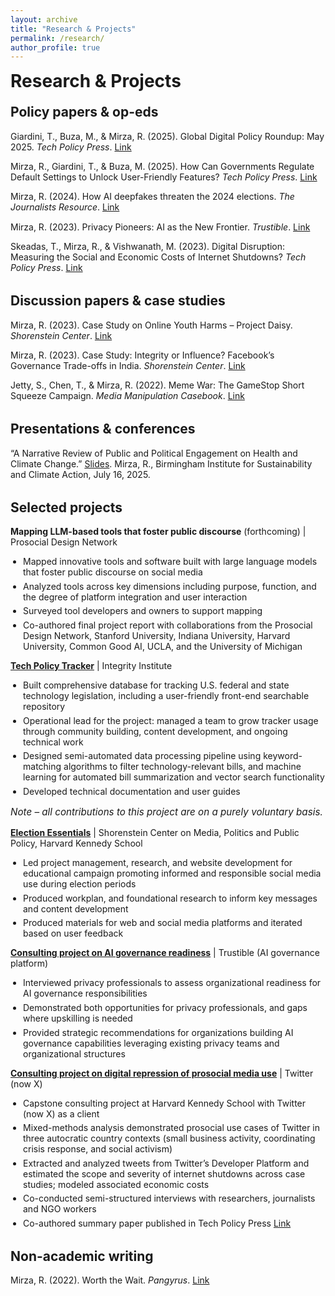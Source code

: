 ```yaml
---
layout: archive
title: "Research & Projects"
permalink: /research/
author_profile: true
---
```


<!-- Hide the theme's built-in page title so we can control alignment -->
<style>
.page__title { display: none; }
.research-title { margin: 0 0 1rem 0; }
.is-hidden { display: none; }
.section { margin-bottom: 2rem; }
.section h2 { margin-top: 1.25rem; }

/* Default: line-break formatting */
.section ul {
  list-style: none;
  margin-left: 0;
  padding-left: 0;
}
.section li {
  margin: 0 0 0.9rem 0;
}
.section li p {
  margin: 0.25rem 0;
}

/* Exception: keep bullets for 'selected-projects' */
#selected-projects ul {
  list-style: disc;
  margin-left: 1.25rem;
}
#selected-projects li {
  margin: 0.35rem 0;
}

.small-note {
  font-size: 0.95rem;
  font-style: italic;
}
</style>

<h1 class="research-title">Research &amp; Projects</h1>

<div class="section is-hidden" id="publications">
  <h2>Publications</h2>
  <ul>
    <li>
      Lightful, D., Citing, X., &amp; Thetic, M.P. (2025). <em>Paper Title</em>. <em>Publication Source</em>. DOI link.
    </li>
  </ul>
</div>

<div class="section is-hidden" id="working-papers">
  <h2>Working papers</h2>
  <ul>
    <li>
      Lightful, D., Citing, X., &amp; Thetic, M.P. (2025). <em>Paper Title</em>. <em>Publication Source</em>.
    </li>
  </ul>
</div>

<div class="section" id="policy-opeds">
  <h2>Policy papers &amp; op-eds</h2>
  <ul>
    <li>
      Giardini, T., Buza, M., &amp; Mirza, R. (2025). Global Digital Policy Roundup: May 2025. <em>Tech Policy Press</em>.
      <a href="https://www.techpolicy.press/global-digital-policy-roundup-may-2025/" target="_blank" rel="noopener">Link</a>
    </li>
    <li>
      Mirza, R., Giardini, T., &amp; Buza, M. (2025). How Can Governments Regulate Default Settings to Unlock User-Friendly Features? <em>Tech Policy Press</em>.
      <a href="https://www.techpolicy.press/how-can-governments-regulate-default-settings-to-unlock-userfriendly-features/" target="_blank" rel="noopener">Link</a>
    </li>
    <li>
      Mirza, R. (2024). How AI deepfakes threaten the 2024 elections. <em>The Journalists Resource</em>.
      <a href="https://journalistsresource.org/home/how-ai-deepfakes-threaten-the-2024-elections/" target="_blank" rel="noopener">Link</a>
    </li>
    <li>
      Mirza, R. (2023). Privacy Pioneers: AI as the New Frontier. <em>Trustible</em>.
      <a href="https://www.trustible.ai/post/privacy-pioneers-ai-as-the-new-frontier" target="_blank" rel="noopener">Link</a>
    </li>
    <li>
      Skeadas, T., Mirza, R., &amp; Vishwanath, M. (2023). Digital Disruption: Measuring the Social and Economic Costs of Internet Shutdowns?
      <em>Tech Policy Press</em>.
      <a href="https://www.techpolicy.press/digital-disruption-measuring-the-social-and-economic-costs-of-internet-shutdowns-throttling-of-access-to-twitter/" target="_blank" rel="noopener">Link</a>
    </li>
  </ul>
</div>

<div class="section" id="discussion-case-studies">
  <h2>Discussion papers &amp; case studies</h2>
  <ul>
    <li>
      Mirza, R. (2023). Case Study on Online Youth Harms – Project Daisy. <em>Shorenstein Center</em>.
       <a href="https://shorensteincenter.org/case-study-online-youth-harms-project-daisy/" target="_blank" rel="noopener">Link</a>
    </li>
    <li>
      Mirza, R. (2023). Case Study: Integrity or Influence? Facebook’s Governance Trade-offs in India. <em>Shorenstein Center</em>.
      <a href="https://shorensteincenter.org/case-study-integrity-influence-facebooks-governance-trade-offs-india-power-press/" target="_blank" rel="noopener">Link</a>
    </li>
    <li>
      Jetty, S., Chen, T., &amp; Mirza, R. (2022). Meme War: The GameStop Short Squeeze Campaign.
      <em>Media Manipulation Casebook</em>.
      <a href="https://mediamanipulation.org/case-studies/meme-war-gamestop-short-squeeze-campaign-gamed-financial-algorithm/" target="_blank" rel="noopener">Link</a>
    </li>
  </ul>
</div>

<div class="section" id="presentations">
  <h2>Presentations &amp; conferences</h2>
  <ul>
    <li>
      “A Narrative Review of Public and Political Engagement on Health and Climate Change.”
      <a href="https://drive.google.com/file/d/1pRK8P_tsMEpWrawfbZF2ac3pI-Nx5cp7/view?usp=sharing" target="_blank" rel="noopener">Slides</a>.
      Mirza, R., Birmingham Institute for Sustainability and Climate Action, July 16, 2025.
    </li>
  </ul>
</div>

<div class="section" id="selected-projects">
  <h2>Selected projects</h2>

  <p><strong>Mapping LLM-based tools that foster public discourse</strong> (forthcoming) | Prosocial Design Network</p>
  <ul>
    <li>Mapped innovative tools and software built with large language models that foster public discourse on social media</li>
    <li>Analyzed tools across key dimensions including purpose, function, and the degree of platform integration and user interaction</li>
    <li>Surveyed tool developers and owners to support mapping</li>
    <li>Co-authored final project report with collaborations from the Prosocial Design Network, Stanford University, Indiana University, Harvard University, Common Good AI, UCLA, and the University of Michigan</li>
  </ul>

  <p><strong><a href="https://integrityinstitute.org/legislative-tracker" target="_blank" rel="noopener">Tech Policy Tracker</a></strong> | Integrity Institute</p>
  <ul>
    <li>Built comprehensive database for tracking U.S. federal and state technology legislation, including a user-friendly front-end searchable repository</li>
    <li>Operational lead for the project: managed a team to grow tracker usage through community building, content development, and ongoing technical work</li>
    <li>Designed semi-automated data processing pipeline using keyword-matching algorithms to filter technology-relevant bills, and machine learning for automated bill summarization and vector search functionality</li>
    <li>Developed technical documentation and user guides</li>
  </ul>
  <p class="small-note">Note – all contributions to this project are on a purely voluntary basis.</p>

  <p><strong><a href="https://electionessentials.shorensteincenter.org/" target="_blank" rel="noopener">Election Essentials</a></strong> | Shorenstein Center on Media, Politics and Public Policy, Harvard Kennedy School</p>
  <ul>
    <li>Led project management, research, and website development for educational campaign promoting informed and responsible social media use during election periods</li>
    <li>Produced workplan, and foundational research to inform key messages and content development</li>
    <li>Produced materials for web and social media platforms and iterated based on user feedback</li>
  </ul>

  <p><strong><a href="https://www.trustible.ai/post/privacy-pioneers-ai-as-the-new-frontier" target="_blank" rel="noopener">Consulting project on AI governance readiness</a></strong> | Trustible (AI governance platform)</p>
  <ul>
    <li>Interviewed privacy professionals to assess organizational readiness for AI governance responsibilities</li>
    <li>Demonstrated both opportunities for privacy professionals, and gaps where upskilling is needed</li>
    <li>Provided strategic recommendations for organizations building AI governance capabilities leveraging existing privacy teams and organizational structures</li>
  </ul>

  <p><strong><a href="https://drive.google.com/file/d/1-117Xi8Cn323AZWQ3NY_vxP2Ko6e8RxV/view" target="_blank" rel="noopener">Consulting project on digital repression of prosocial media use</a></strong> | Twitter (now X)</p>
  <ul>
    <li>Capstone consulting project at Harvard Kennedy School with Twitter (now X) as a client</li>
    <li>Mixed-methods analysis demonstrated prosocial use cases of Twitter in three autocratic country contexts (small business activity, coordinating crisis response, and social activism)</li>
    <li>Extracted and analyzed tweets from Twitter’s Developer Platform and estimated the scope and severity of internet shutdowns across case studies; modeled associated economic costs</li>
    <li>Co-conducted semi-structured interviews with researchers, journalists and NGO workers</li>
    <li>Co-authored summary paper published in Tech Policy Press
      <a href="https://www.techpolicy.press/digital-disruption-measuring-the-social-and-economic-costs-of-internet-shutdowns-throttling-of-access-to-twitter/" target="_blank" rel="noopener">Link</a>
    </li>
  </ul>
</div>

<div class="section" id="non-academic">
  <h2>Non-academic writing</h2>
  <ul>
    <li>
      Mirza, R. (2022). Worth the Wait. <em>Pangyrus</em>.
      <a href="https://www.pangyrus.com/review/worth-the-wait/" target="_blank" rel="noopener">Link</a>
    </li>
  </ul>
</div>

<!--
To unhide Publications/Working papers later:
 - Remove class="is-hidden" from those sections.
-->
